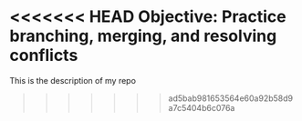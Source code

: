 <<<<<<< HEAD
Objective: Practice branching, merging, and resolving conflicts
=======
This is the description of my repo
>>>>>>> ad5bab981653564e60a92b58d9a7c5404b6c076a
